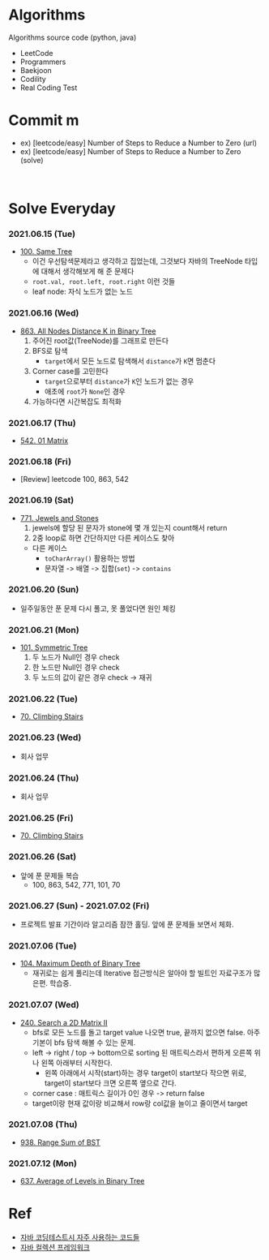 # Algorithms
Algorithms source code (python, java)

- LeetCode
- Programmers
- Baekjoon
- Codility
- Real Coding Test

# Commit m
- ex) [leetcode/easy] Number of Steps to Reduce a Number to Zero (url)
- ex) [leetcode/easy] Number of Steps to Reduce a Number to Zero (solve)
<br>

# Solve Everyday

### 2021.06.15 (Tue)
- [100. Same Tree](https://leetcode.com/problems/same-tree/)
  - 이건 우선탐색문제라고 생각하고 집었는데, 그것보다 자바의 TreeNode 타입에 대해서 생각해보게 해 준 문제다 
  - `root.val, root.left, root.right` 이런 것들 
  - leaf node: 자식 노드가 없는 노드

### 2021.06.16 (Wed)
- [863. All Nodes Distance K in Binary Tree](https://leetcode.com/problems/all-nodes-distance-k-in-binary-tree/)
  1. 주어진 root값(TreeNode)를 그래프로 만든다
  2. BFS로 탐색
     - `target`에서 모든 노드로 탐색해서 `distance`가 `K`면 멈춘다
  3. Corner case를 고민한다
     - `target`으로부터 `distance`가 `K`인 노드가 없는 경우
     - 애초에 `root`가 `None`인 경우
  4. 가능하다면 시간복잡도 최적화

### 2021.06.17 (Thu)
- [542. 01 Matrix](https://leetcode.com/problems/01-matrix/)

### 2021.06.18 (Fri)
- [Review] leetcode 100, 863, 542

### 2021.06.19 (Sat)
- [771. Jewels and Stones](https://leetcode.com/problems/jewels-and-stones/)
  1. jewels에 할당 된 문자가 stone에 몇 개 있는지 count해서 return
  2. 2중 loop로 하면 간단하지만 다른 케이스도 찾아
  - 다른 케이스
    - `toCharArray()` 활용하는 방법
    - 문자열 -> 배열 -> 집합(`set`) -> `contains`

### 2021.06.20 (Sun) 
- 일주일동안 푼 문제 다시 풀고, 못 풀었다면 원인 체킹

### 2021.06.21 (Mon)
- [101. Symmetric Tree](https://leetcode.com/problems/symmetric-tree/)
  1. 두 노드가 Null인 경우 check
  2. 한 노드만 Null인 경우 check
  3. 두 노드의 값이 같은 경우 check -> 재귀

### 2021.06.22 (Tue)
- [70. Climbing Stairs](https://leetcode.com/problems/climbing-stairs/)

### 2021.06.23 (Wed)
- 회사 업무

### 2021.06.24 (Thu)
- 회사 업무

### 2021.06.25 (Fri)
- [70. Climbing Stairs](https://leetcode.com/problems/climbing-stairs/)

### 2021.06.26 (Sat)
- 앞에 푼 문제들 복습
  - 100, 863, 542, 771, 101, 70 

### 2021.06.27 (Sun) - 2021.07.02 (Fri)
- 프로젝트 발표 기간이라 알고리즘 잠깐 홀딩. 앞에 푼 문제들 보면서 체화.

### 2021.07.06 (Tue)
- [104. Maximum Depth of Binary Tree](https://leetcode.com/problems/maximum-depth-of-binary-tree/)
  - 재귀로는 쉽게 풀리는데 Iterative 접근방식은 알아야 할 빌트인 자료구조가 많은편. 학습중.
  
### 2021.07.07 (Wed)
- [240. Search a 2D Matrix II](https://leetcode.com/problems/search-a-2d-matrix-ii/)
  - bfs로 모든 노드를 돌고 target value 나오면 true, 끝까지 없으면 false. 아주 기본이  bfs 탐색 해볼 수 있는 문제.
  - left -> right / top -> bottom으로 sorting 된 매트릭스라서 편하게 오른쪽 위나 왼쪽 아래부터 시작한다.
    - 왼쪽 아래에서 시작(start)하는 경우 target이 start보다 작으면 위로, target이 start보다 크면 오른쪽 옆으로 간다.
  - corner case : 매트릭스 길이가 0인 경우 -> return false
  - target이랑 현재 값이랑 비교해서 row랑 col값을 늘이고 줄이면서 target 

### 2021.07.08 (Thu)
- [938. Range Sum of BST](https://leetcode.com/problems/range-sum-of-bst/)

### 2021.07.12 (Mon)
- [637. Average of Levels in Binary Tree](https://leetcode.com/problems/average-of-levels-in-binary-tree/)


# Ref
- [자바 코딩테스트시 자주 사용하는 코드들](https://redbinalgorithm.tistory.com/579)
- [자바 컬렉션 프레임워크](https://st-lab.tistory.com/142)
